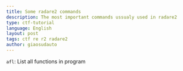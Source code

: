 ```yaml
---
title: Some radare2 commands
description: The most important commands ussualy used in radare2
type: ctf-tutorial
language: English
layout: post
tags: ctf re r2 radare2
author: giaosudauto 
---
```


```afl```: List all functions in program